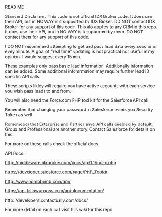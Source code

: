 READ ME

Standard Disclaimer: This code is not official IDX Broker code. It does use their API, but in NO WAY is it supported by IDX Broker. DO NOT contact IDX Broker for any support of this code.
This alo applies to any CRM in this repo. It does use their API, but in NO WAY is it supported by them. DO NOT contact them for any support of this code.

I DO NOT recommend attempting to get and pass lead data every second or evey minute. A goal of "real time" updating is not practical nor useful in my opinion. I would suggest every 15 min.

These examples only pass basic lead information. Additionally information can be added. Some additional infomrmation may require further lead ID specific API calls.

These scripts likley will require you have active accounts with each service you wish pass leads to and from.

You will also need the Force.com PHP tool kit for the Salesforce API call

Remember that changing your password in Salesforce resets you Security Token as well

Rememeber that Enterprise and Partner ahve API calls enabled by default. Group and Professional are another story. Contact Salesforce for details on this.

For more on these calls check the official docs

API Docs:

http://middleware.idxbroker.com/docs/api/1.1/index.php

https://developer.salesforce.com/page/PHP_Toolkit

http://www.bombbomb.com/api/

https://api.followupboss.com/api-documentation/

http://developers.contactually.com/docs/

For more detail on each call visit this wiki for this repo
